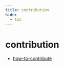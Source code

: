 ```yaml
---
title: contribution
hide:
  - toc
---
```


# contribution

- [how-to-contribute](/quickstart/data-library/how-to-contribute/)  
  <small></small>
